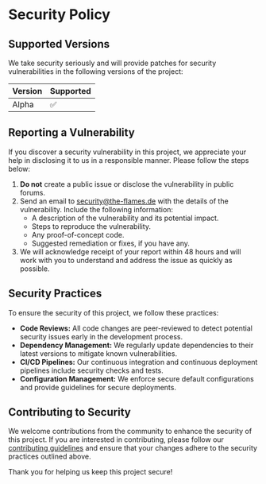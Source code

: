 # Security Policy

## Supported Versions

We take security seriously and will provide patches for security vulnerabilities in the following versions of the project:

| Version | Supported          |
| ------- | ------------------ |
| Alpha     | :white_check_mark: |

## Reporting a Vulnerability

If you discover a security vulnerability in this project, we appreciate your help in disclosing it to us in a responsible manner. Please follow the steps below:

1. **Do not** create a public issue or disclose the vulnerability in public forums.
2. Send an email to [security@the-flames.de](mailto:security@the-flames.de) with the details of the vulnerability. Include the following information:
   - A description of the vulnerability and its potential impact.
   - Steps to reproduce the vulnerability.
   - Any proof-of-concept code.
   - Suggested remediation or fixes, if you have any.
3. We will acknowledge receipt of your report within 48 hours and will work with you to understand and address the issue as quickly as possible.

## Security Practices

To ensure the security of this project, we follow these practices:

- **Code Reviews:** All code changes are peer-reviewed to detect potential security issues early in the development process.
- **Dependency Management:** We regularly update dependencies to their latest versions to mitigate known vulnerabilities.
- **CI/CD Pipelines:** Our continuous integration and continuous deployment pipelines include security checks and tests.
- **Configuration Management:** We enforce secure default configurations and provide guidelines for secure deployments.

## Contributing to Security

We welcome contributions from the community to enhance the security of this project. If you are interested in contributing, please follow our [contributing guidelines](CONTRIBUTING.md) and ensure that your changes adhere to the security practices outlined above.

Thank you for helping us keep this project secure!
